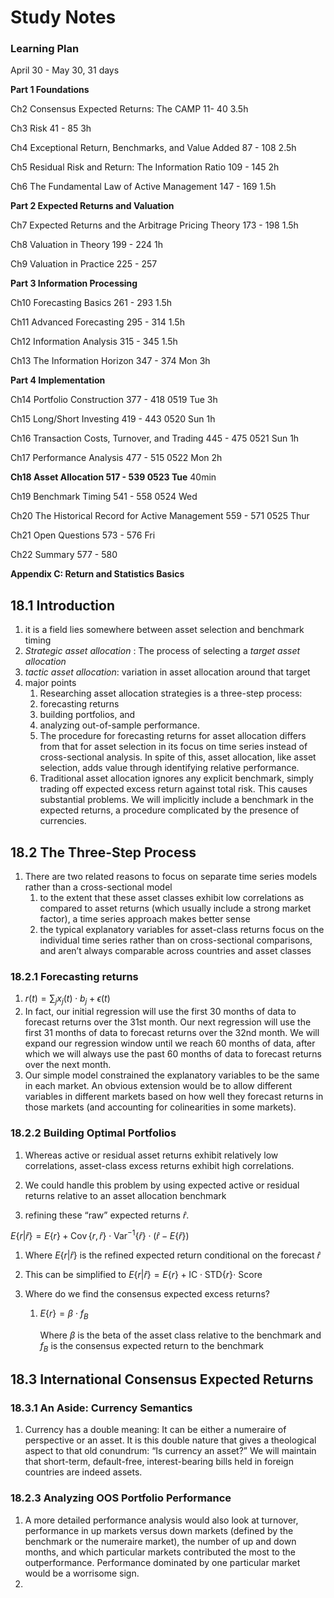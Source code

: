 # Study Notes

### Learning Plan

April 30 - May 30, 31 days

__Part 1 Foundations__

Ch2 Consensus Expected Returns: The CAMP   11- 40  3.5h

Ch3 Risk  41 - 85  3h

Ch4 Exceptional Return, Benchmarks, and Value Added  87 - 108 2.5h

Ch5 Residual Risk and Return: The Information Ratio 109 - 145  2h

Ch6 The Fundamental Law of Active Management 147 - 169 1.5h

__Part 2 Expected Returns and Valuation__

Ch7 Expected Returns and the Arbitrage Pricing Theory 173 - 198 1.5h

Ch8 Valuation in Theory 199 - 224  1h

Ch9 Valuation in Practice 225 - 257

__Part 3 Information Processing__

Ch10 Forecasting Basics  261 - 293  1.5h

Ch11 Advanced Forecasting 295 - 314  1.5h

Ch12 Information Analysis 315 - 345  1.5h

Ch13 The Information Horizon 347 - 374  Mon  3h

__Part 4 Implementation__

Ch14 Portfolio Construction 377 - 418 0519  Tue  3h

Ch15 Long/Short Investing 419 - 443 0520 Sun 1h

Ch16 Transaction Costs, Turnover, and Trading 445 - 475 0521 Sun 1h

Ch17 Performance Analysis 477 - 515 0522 Mon  2h

**Ch18 Asset Allocation 517 - 539 0523 Tue**  40min

Ch19 Benchmark Timing  541 - 558  0524 Wed

Ch20 The Historical Record for Active Management 559 - 571 0525 Thur

Ch21 Open Questions 573 - 576 Fri

Ch22 Summary 577 - 580

__Appendix C: Return and Statistics Basics__

## 18.1 Introduction

1. it is a field lies somewhere between asset selection and benchmark timing
2. _Strategic asset allocation_ : The process of selecting a _target asset allocation_
3. _tactic asset allocation_: variation in asset allocation around that target
4. major points
   1.  Researching asset allocation strategies is a three-step process: 
      1. forecasting returns
      2. building portfolios, and
      3. analyzing out-of-sample performance.
   2. The procedure for forecasting returns for asset allocation differs from that for asset selection in its focus on time series instead of cross-sectional analysis. In spite of this, asset allocation, like asset selection, adds value through identifying relative performance.
   3. Traditional asset allocation ignores any explicit benchmark, simply trading off expected excess return against total risk. This causes substantial problems. We
      will implicitly include a benchmark in the expected returns, a procedure complicated by the presence of currencies.

## 18.2 The Three-Step Process

1. There are two related reasons to focus on separate time series models rather than a cross-sectional model
   1.  to the extent that these asset classes exhibit low correlations as compared to asset returns (which usually include a strong market factor), a time series approach makes better sense
   2. the typical explanatory variables for asset-class returns focus on the individual time series rather than on cross-sectional comparisons, and aren’t always comparable across countries and asset classes

### 18.2.1 Forecasting returns

1. $r(t)=\sum_{j} x_{j}(t) \cdot b_{j}+\epsilon(t)$
2.  In fact, our initial regression will use the first 30 months of data to forecast returns over the 31st month. Our next regression will use the first 31 months of data to forecast returns over the 32nd month. We will expand our regression
   window until we reach 60 months of data, after which we will always use the past 60 months of data to forecast returns over the next month.
3. Our simple model constrained the explanatory variables to be the same in each market. An obvious extension would be to allow different variables in different markets based on how well they forecast returns in those markets (and accounting for colinearities in some markets). 

### 18.2.2 Building Optimal Portfolios

1. Whereas active or residual asset returns exhibit relatively low correlations, asset-class excess returns exhibit high correlations.

2. We could handle this problem by using expected active or residual returns relative to an asset allocation benchmark

3.  refining these “raw” expected returns $\hat{r}$.

   $E\{r | \hat{r}\}=E\{r\}+\operatorname{Cov}\{r, \hat{r}\} \cdot \operatorname{Var}^{-1}\{\hat{r}\} \cdot(\hat{r}-E\{\hat{r}\})$

   1. Where $E\{r | \hat{r}\}$ is the refined expected return conditional on the forecast $\hat{r}$
   2. This can be simplified to  $E\{r | \hat{r}\}=E\{r\}+\mathrm{IC} \cdot \mathrm{STD}\{r\} \cdot$ Score

4. Where do we find the consensus expected excess returns?

   1. $E\{r\}=\beta \cdot f_{B}$

      Where $\beta$ is the beta of the asset class relative to the benchmark and $f_B$ is the consensus expected return to the benchmark

## 18.3 International Consensus Expected Returns

### 18.3.1 An Aside: Currency Semantics

1. Currency has a double meaning: It can be either a numeraire of perspective or an asset. It is this double nature that gives a theological aspect to that old conundrum: “Is currency an asset?” We will maintain that short-term, default-free, interest-bearing bills held in foreign countries are indeed assets.

### 18.2.3 Analyzing OOS Portfolio Performance

1. A more detailed performance analysis would also look at turnover, performance in up markets versus down markets (defined by the benchmark or the numeraire market), the number of up and down months, and which particular markets contributed the most to the outperformance. Performance dominated by one
   particular market would be a worrisome sign.
2. 





